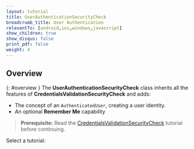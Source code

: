 ```yaml
---
layout: tutorial
title: UserAuthenticationSecurityCheck
breadcrumb_title: User Authentication
relevantTo: [android,ios,windows,javascript]
show_children: true
show_disqus: false
print_pdf: false
weight: 4
---
```

<!-- NLS_CHARSET=UTF-8 -->
## Overview
{: #overview }
The **UserAuthenticationSecurityCheck** class inherits all the features of **CredentialsValidationSecurityCheck** and adds:

- The concept of an `AuthenticatedUser`, creating a user identity.
- An optional **Remember Me** capability

> **Prerequisite:** Read the [CredentialsValidationSecurityCheck](../credentials-validation) tutorial before continuing.

Select a tutorial:
